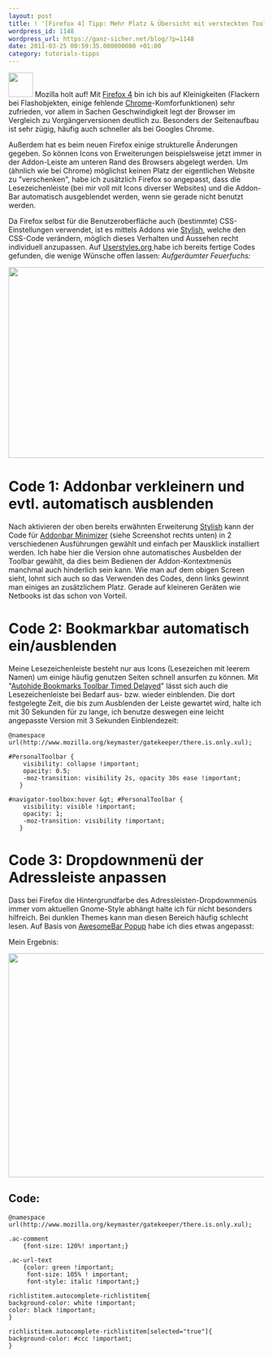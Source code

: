 ```yaml
---
layout: post
title: ! '[Firefox 4] Tipp: Mehr Platz & Übersicht mit versteckten Toolbars'
wordpress_id: 1148
wordpress_url: https://ganz-sicher.net/blog/?p=1148
date: 2011-03-25 00:59:35.000000000 +01:00
category: tutorials-tipps
---
```

<img class="lefticon" title="firefox_icon" src="{{site.url}}/wp-content/uploads/firefox_icon.png" alt="" width="48" height="48" />
Mozilla holt auf! Mit <a href="http://www.mozilla-europe.org/de/">Firefox 4</a> bin ich bis auf Kleinigkeiten (Flackern bei Flashobjekten, einige fehlende <a href="http://www.google.com/chrome?hl=de">Chrome</a>-Komforfunktionen) sehr zufrieden, vor allem in Sachen Geschwindigkeit legt der Browser im Vergleich zu Vorgängerversionen deutlich zu. Besonders der Seitenaufbau ist sehr zügig, häufig auch schneller als bei Googles Chrome.
<!--more-->

Außerdem hat es beim neuen Firefox einige strukturelle Änderungen gegeben. So können Icons von Erweiterungen beispielsweise jetzt immer in der Addon-Leiste am unteren Rand des Browsers abgelegt werden. Um (ähnlich wie bei Chrome) möglichst keinen Platz der eigentlichen Website zu "verschenken", habe ich zusätzlich Firefox so angepasst, dass die Lesezeichenleiste (bei mir voll mit Icons diverser Websites) und die Addon-Bar automatisch ausgeblendet werden, wenn sie gerade nicht benutzt werden.

Da Firefox selbst für die Benutzeroberfläche auch (bestimmte) CSS-Einstellungen verwendet, ist es mittels Addons wie <a href="https://addons.mozilla.org/de/firefox/addon/stylish/">Stylish</a>, welche den CSS-Code verändern, möglich dieses Verhalten und Aussehen recht individuell anzupassen. Auf <a href="http://userstyles.org/">Userstyles.org </a>habe ich bereits fertige Codes gefunden, die wenige Wünsche offen lassen:
<em>Aufgeräumter Feuerfuchs:</em>

<img class="borderimg centered" title="firefox_4" src="{{site.url}}/wp-content/uploads/firefox_4.png" alt="" width="600" height="375" />

Code 1: Addonbar verkleinern und evtl. automatisch ausblenden
==============================================================
Nach aktivieren der oben bereits erwähnten Erweiterung <a href="https://addons.mozilla.org/de/firefox/addon/stylish/">Stylish</a> kann der Code für <a href="http://userstyles.org/styles/39555/addonbar-minimizer">Addonbar Minimizer</a> (siehe Screenshot rechts unten) in 2 verschiedenen Ausführungen gewählt und einfach per Mausklick installiert werden. Ich habe hier die Version ohne automatisches Ausbelden der Toolbar gewählt, da dies beim Bedienen der Addon-Kontextmenüs manchmal auch hinderlich sein kann. Wie man auf dem obigen Screen sieht, lohnt sich auch so das Verwenden des Codes, denn links gewinnt man einiges an zusätzlichem Platz. Gerade auf kleineren Geräten wie Netbooks ist das schon von Vorteil.

Code 2: Bookmarkbar automatisch ein/ausblenden
===============================================
Meine Lesezeichenleiste besteht nur aus Icons (Lesezeichen mit leerem Namen) um einige häufig genutzen Seiten schnell ansurfen zu können. Mit "<a href="http://userstyles.org/styles/41338/firefox-4-autohide-bookmarks-toolbar-timed-delayed">Autohide Bookmarks Toolbar Timed Delayed</a>" lässt sich auch die Lesezeichenleiste bei Bedarf aus- bzw. wieder einblenden. Die dort festgelegte Zeit, die bis zum Ausblenden der Leiste gewartet wird, halte ich mit 30 Sekunden für zu lange, ich benutze deswegen eine leicht angepasste Version mit 3 Sekunden Einblendezeit:

	@namespace url(http://www.mozilla.org/keymaster/gatekeeper/there.is.only.xul);

	#PersonalToolbar {
		visibility: collapse !important;
		opacity: 0.5;
		-moz-transition: visibility 2s, opacity 30s ease !important;
	   }

	#navigator-toolbox:hover &gt; #PersonalToolbar {
		visibility: visible !important;
		opacity: 1;
		-moz-transition: visibility !important;
	   }

Code 3: Dropdownmenü der Adressleiste anpassen
===============================================
Dass bei Firefox die Hintergrundfarbe des Adressleisten-Dropdownmenüs immer vom aktuellen Gnome-Style abhängt halte ich für nicht besonders hilfreich. Bei dunklen Themes kann man diesen Bereich häufig schlecht lesen. Auf Basis von <a href="http://userstyles.org/styles/13324/awesomebar-popup-green-italic">AwesomeBar Popup</a> habe ich dies etwas angepasst:

Mein Ergebnis:

<img class="borderimg centered" title="firefox_4_screen" src="{{site.url}}/wp-content/uploads/firefox_4_screen.png" alt="" width="550" height="440" />

Code:
-----

	@namespace url(http://www.mozilla.org/keymaster/gatekeeper/there.is.only.xul);

	.ac-comment
		{font-size: 120%! important;}

	.ac-url-text
		{color: green !important;
		 font-size: 105% ! important;
		 font-style: italic !important;}

	richlistitem.autocomplete-richlistitem{
	background-color: white !important;
	color: black !important;
	}

	richlistitem.autocomplete-richlistitem[selected="true"]{
	background-color: #ccc !important;
	}
